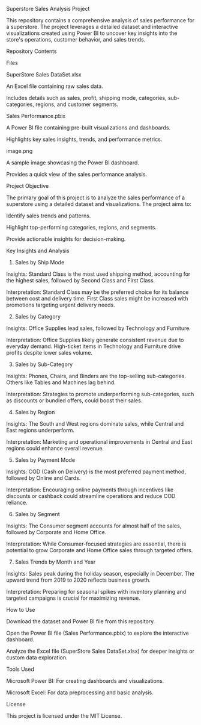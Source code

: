 Superstore Sales Analysis Project

This repository contains a comprehensive analysis of sales performance for a superstore. The project leverages a detailed dataset and interactive visualizations created using Power BI to uncover key insights into the store's operations, customer behavior, and sales trends.

Repository Contents

Files

SuperStore Sales DataSet.xlsx

An Excel file containing raw sales data.

Includes details such as sales, profit, shipping mode, categories, sub-categories, regions, and customer segments.

Sales Performance.pbix

A Power BI file containing pre-built visualizations and dashboards.

Highlights key sales insights, trends, and performance metrics.

image.png

A sample image showcasing the Power BI dashboard.

Provides a quick view of the sales performance analysis.

Project Objective

The primary goal of this project is to analyze the sales performance of a superstore using a detailed dataset and visualizations. The project aims to:

Identify sales trends and patterns.

Highlight top-performing categories, regions, and segments.

Provide actionable insights for decision-making.

Key Insights and Analysis

1. Sales by Ship Mode

Insights: Standard Class is the most used shipping method, accounting for the highest sales, followed by Second Class and First Class.

Interpretation: Standard Class may be the preferred choice for its balance between cost and delivery time. First Class sales might be increased with promotions targeting urgent delivery needs.

2. Sales by Category

Insights: Office Supplies lead sales, followed by Technology and Furniture.

Interpretation: Office Supplies likely generate consistent revenue due to everyday demand. High-ticket items in Technology and Furniture drive profits despite lower sales volume.

3. Sales by Sub-Category

Insights: Phones, Chairs, and Binders are the top-selling sub-categories. Others like Tables and Machines lag behind.

Interpretation: Strategies to promote underperforming sub-categories, such as discounts or bundled offers, could boost their sales.

4. Sales by Region

Insights: The South and West regions dominate sales, while Central and East regions underperform.

Interpretation: Marketing and operational improvements in Central and East regions could enhance overall revenue.

5. Sales by Payment Mode

Insights: COD (Cash on Delivery) is the most preferred payment method, followed by Online and Cards.

Interpretation: Encouraging online payments through incentives like discounts or cashback could streamline operations and reduce COD reliance.

6. Sales by Segment

Insights: The Consumer segment accounts for almost half of the sales, followed by Corporate and Home Office.

Interpretation: While Consumer-focused strategies are essential, there is potential to grow Corporate and Home Office sales through targeted offers.

7. Sales Trends by Month and Year

Insights: Sales peak during the holiday season, especially in December. The upward trend from 2019 to 2020 reflects business growth.

Interpretation: Preparing for seasonal spikes with inventory planning and targeted campaigns is crucial for maximizing revenue.

How to Use

Download the dataset and Power BI file from this repository.

Open the Power BI file (Sales Performance.pbix) to explore the interactive dashboard.

Analyze the Excel file (SuperStore Sales DataSet.xlsx) for deeper insights or custom data exploration.

Tools Used

Microsoft Power BI: For creating dashboards and visualizations.

Microsoft Excel: For data preprocessing and basic analysis.

License

This project is licensed under the MIT License.
